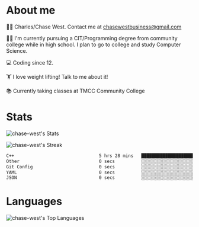 # About me
🙋‍♂️ Charles/Chase West. Contact me at chasewestbusiness@gmail.com

👨‍🎓 I'm currently pursuing a CIT/Programming degree from community college
while in high school. I plan to go to college and study Computer Science. 

💻 Coding since 12.

🏋️ I love weight lifting! Talk to me about it! 

📚 Currently taking classes at TMCC Community College 

# Stats 

![chase-west's Stats](https://github-readme-stats.vercel.app/api?username=chase-west&theme=prussian&show_icons=true&hide_border=false&count_private=true)


![chase-west's Streak](https://github-readme-streak-stats.herokuapp.com/?user=chase-west&theme=prussian&hide_border=false)

<!--START_SECTION:waka-->

```txt
C++                                5 hrs 28 mins   █████████████████████████   99.57 %
Other                              0 secs          ░░░░░░░░░░░░░░░░░░░░░░░░░   00.24 %
Git Config                         0 secs          ░░░░░░░░░░░░░░░░░░░░░░░░░   00.10 %
YAML                               0 secs          ░░░░░░░░░░░░░░░░░░░░░░░░░   00.04 %
JSON                               0 secs          ░░░░░░░░░░░░░░░░░░░░░░░░░   00.03 %
```

<!--END_SECTION:waka-->


# Languages 
![chase-west's Top Languages](https://github-readme-stats.vercel.app/api/top-langs/?username=chase-west&theme=prussian&show_icons=true&hide_border=false&layout=compact)


